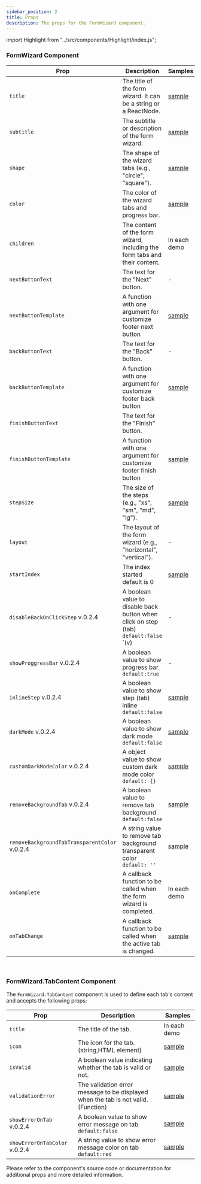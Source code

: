 ```yaml
---
sidebar_position: 2
title: Props
description: The props for the FormWizard component.
---
```

import Highlight from "../src/components/Highlight/index.js";

### FormWizard Component

| Prop                   | Description                                                                | Samples                                     |
| ---------------------- | -------------------------------------------------------------------------- | ------------------------------------------- |
| `title`                | The title of the form wizard. It can be a string or a ReactNode.           | [sample](/docs/demos/custom-title)          |
| `subtitle`             | The subtitle or description of the form wizard.                            | [sample](/docs/demos/custom-title-template) |
| `shape`                | The shape of the wizard tabs (e.g., "circle", "square").                   | [sample](/docs/demos/square-steps)          |
| `color`                | The color of the wizard tabs and progress bar.                             | [sample](/docs/demos/simple)                |
| `children`             | The content of the form wizard, including the form tabs and their content. | In each demo                                |
| `nextButtonText`       | The text for the "Next" button.                                            | -                                           |
| `nextButtonTemplate`   | A function with one argument for customize footer next button              | [sample](/docs/demos/custom-footer-buttons) |
| `backButtonText`       | The text for the "Back" button.                                            | -                                           |
| `backButtonTemplate`   | A function with one argument for customize footer back button              | [sample](/docs/demos/custom-footer-buttons) |
| `finishButtonText`     | The text for the "Finish" button.                                          |
| `finishButtonTemplate` | A function with one argument for customize footer finish button            | [sample](/docs/demos/custom-footer-buttons) |
| `stepSize`             | The size of the steps (e.g., "xs", "sm", "md", "lg").                      | [sample](/docs/demos/small-step-size)       |
| `layout`               | The layout of the form wizard (e.g., "horizontal", "vertical").            | -                                           |
| `startIndex`           | The index started default is 0                                             | [sample](/docs/demos/step-index)            |
| `disableBackOnClickStep` <Highlight>v.0.2.4 </Highlight>|  A boolean value  to disable back button when click on step (tab) `default:false` `(v)   |-                                  |
| `showProggressBar` <Highlight>v.0.2.4 </Highlight>   |  A boolean value to show progress bar `default:true`  |-                                            |
| `inlineStep` <Highlight>v.0.2.4 </Highlight>       |   A boolean value to show step (tab) inline `default:false` |[sample](/docs/demos/inline-step)  |       
| `darkMode` <Highlight>v.0.2.4 </Highlight>       |   A boolean value to show dark mode `default:false`       |[sample](/docs/demos/dark-mode)      |    
| `customDarkModeColor` <Highlight>v.0.2.4 </Highlight>       |   A object value to show custom dark mode color `default: {}`                       |[sample](/docs/demos/dark-mode)    | 
| `removeBackgroundTab` <Highlight>v.0.2.4 </Highlight>       |   A boolean value to remove tab background `default:false`                       |[sample](/docs/demos/without-background-tab)   |
| `removeBackgroundTabTransparentColor` <Highlight>v.0.2.4 </Highlight>       | A string value to remove tab background transparent color `default: ''`  |[sample](/docs/demos/without-background-tab)|
| `onComplete`           | A callback function to be called when the form wizard is completed.        | In each demo                                |
| `onTabChange`          | A callback function to be called when the active tab is changed.           | [sample](/docs/demos/simple)                |

<br />

### FormWizard.TabContent Component

The `FormWizard.TabContent` component is used to define each tab's content and accepts the following props:

| Prop                                               | Description                                                                        | Samples                            |
| -----------------                                  | ---------------------------------------------------------------------------------- | ---------------------------------- |
| `title`                                            | The title of the tab.                                                              | In each demo                       |
| `icon`                                             | The icon for the tab. (string,HTML element)                                        | [sample](/docs/demos/custom-icon)  |
| `isValid`                                          | A boolean value indicating whether the tab is valid or not.                        | [sample](/docs/demos/validate-tab) |
| `validationError`                                  | The validation error message to be displayed when the tab is not valid. (Function) | [sample](/docs/demos/validate-tab) |
| `showErrorOnTab` <Highlight>v.0.2.4 </Highlight>   | A boolean value to show error message on tab `default:false`                       | [sample](/docs/demos/show-error-tab) |
| `showErrorOnTabColor` <Highlight>v.0.2.4 </Highlight>  | A string value to show error message color on tab `default:red`                | [sample](/docs/demos/show-error-tab) |

Please refer to the component's source code or documentation for additional props and more detailed information.
